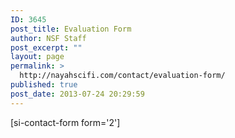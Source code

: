 ```yaml
---
ID: 3645
post_title: Evaluation Form
author: NSF Staff
post_excerpt: ""
layout: page
permalink: >
  http://nayahscifi.com/contact/evaluation-form/
published: true
post_date: 2013-07-24 20:29:59
---
```

[si-contact-form form='2']